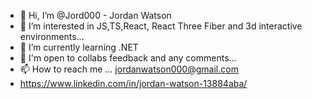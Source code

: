 - 👋 Hi, I’m @Jord000 - Jordan Watson
- 👀 I’m interested in JS,TS,React, React Three Fiber and 3d interactive environments...
- 🌱 I’m currently learning .NET
- 💞️ I'm open to collabs feedback and any comments...
- 📫 How to reach me ... jordanwatson000@gmail.com
- https://www.linkedin.com/in/jordan-watson-13884aba/
